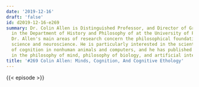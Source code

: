 ```yaml
---
date: '2019-12-16'
draft: 'false'
id: d2019-12-16-e269
summary: Dr. Colin Allen is Distinguished Professor, and Director of Graduate Admissions
  in the Department of History and Philosophy of at the University of Pittsburgh.
  Dr. Allen's main areas of research concern the philosophical foundations of cognitive
  science and neuroscience. He is particularly interested in the scientific study
  of cognition in nonhuman animals and computers, and he has published widely on topics
  in the philosophy of mind, philosophy of biology, and artificial intelligence.
title: '#269 Colin Allen: Minds, Cognition, And Cognitive Ethology'
---
```

{{< episode >}}
